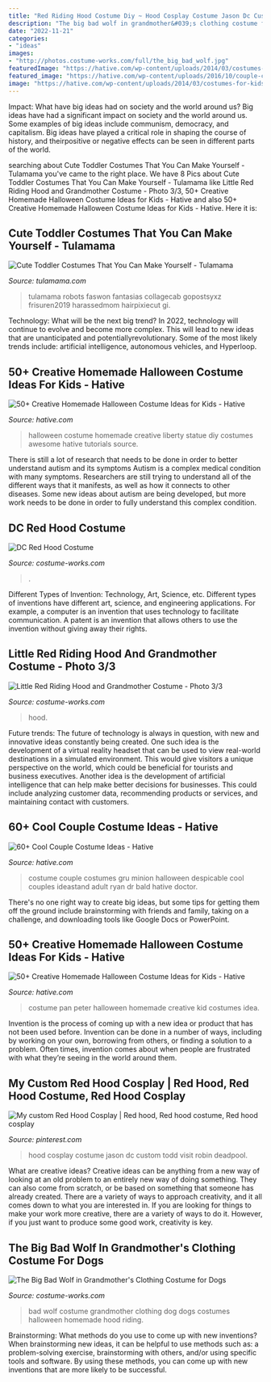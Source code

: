 ```yaml
---
title: "Red Riding Hood Costume Diy ~ Hood Cosplay Costume Jason Dc Custom Todd Visit Robin Deadpool"
description: "The big bad wolf in grandmother&#039;s clothing costume for dogs"
date: "2022-11-21"
categories:
- "ideas"
images:
- "http://photos.costume-works.com/full/the_big_bad_wolf.jpg"
featuredImage: "https://hative.com/wp-content/uploads/2014/03/costumes-for-kids/2-peter-pan-kid-costume-idea.jpg"
featured_image: "https://hative.com/wp-content/uploads/2016/10/couple-costumes/1-couple-costume-ideas-1.jpg"
image: "https://hative.com/wp-content/uploads/2014/03/costumes-for-kids/2-peter-pan-kid-costume-idea.jpg"
---
```



Impact: What have big ideas had on society and the world around us?
Big ideas have had a significant impact on society and the world around us. Some examples of big ideas include communism, democracy, and capitalism. Big ideas have played a critical role in shaping the course of history, and theirpositive or negative effects can be seen in different parts of the world.

	

		
searching about Cute Toddler Costumes That You Can Make Yourself - Tulamama you've came to the right place. We have 8 Pics about Cute Toddler Costumes That You Can Make Yourself - Tulamama like Little Red Riding Hood and Grandmother Costume - Photo 3/3, 50+ Creative Homemade Halloween Costume Ideas for Kids - Hative and also 50+ Creative Homemade Halloween Costume Ideas for Kids - Hative. Here it is:
		
    
## Cute Toddler Costumes That You Can Make Yourself - Tulamama

<img loading=lazy src="https://tulamama.com/wp-content/uploads/2018/08/Toddler-robot-costume.jpg" onerror="this.onerror=null;this.src='https://tse3.mm.bing.net/th?id=OIP.i-UtFh1HfNhHU0lkt-Q9nAHaLz&amp;pid=15.1';" alt="Cute Toddler Costumes That You Can Make Yourself - Tulamama">

_Source: tulamama.com_

>tulamama robots faswon fantasias collagecab gopostsyxz frisuren2019 harassedmom hairpixiecut gi. 

	

Technology: What will be the next big trend?
In 2022, technology will continue to evolve and become more complex. This will lead to new ideas that are unanticipated and potentiallyrevolutionary. Some of the most likely trends include: artificial intelligence, autonomous vehicles, and Hyperloop.

    
## 50+ Creative Homemade Halloween Costume Ideas For Kids - Hative

<img loading=lazy src="https://hative.com/wp-content/uploads/2014/03/costumes-for-kids/5-statue-of-liberty-costume.jpg" onerror="this.onerror=null;this.src='https://tse2.mm.bing.net/th?id=OIP.YOEDb1dFvVCFjRMjLbE8PAHaKo&amp;pid=15.1';" alt="50+ Creative Homemade Halloween Costume Ideas for Kids - Hative">

_Source: hative.com_

>halloween costume homemade creative liberty statue diy costumes awesome hative tutorials source. 

	

There is still a lot of research that needs to be done in order to better understand autism and its symptoms
Autism is a complex medical condition with many symptoms. Researchers are still trying to understand all of the different ways that it manifests, as well as how it connects to other diseases. Some new ideas about autism are being developed, but more work needs to be done in order to fully understand this complex condition.

    
## DC Red Hood Costume

<img loading=lazy src="http://photos.costume-works.com/full/red_hood.jpg" onerror="this.onerror=null;this.src='https://tse2.mm.bing.net/th?id=OIP.VVvxFS-xL_t6A17TXDZVUgDYEg&amp;pid=15.1';" alt="DC Red Hood Costume">

_Source: costume-works.com_

>. 

	

Different Types of Invention: Technology, Art, Science, etc.
Different types of inventions have different art, science, and engineering applications. For example, a computer is an invention that uses technology to facilitate communication. A patent is an invention that allows others to use the invention without giving away their rights.

    
## Little Red Riding Hood And Grandmother Costume - Photo 3/3

<img loading=lazy src="https://photos.costume-works.com/full/little_red_riding_hood_and_grandmother2.jpg" onerror="this.onerror=null;this.src='https://tse4.mm.bing.net/th?id=OIP.17z21iCMgdgz-2CzQBC4uwHaLH&amp;pid=15.1';" alt="Little Red Riding Hood and Grandmother Costume - Photo 3/3">

_Source: costume-works.com_

>hood. 

	

Future trends:
The future of technology is always in question, with new and innovative ideas constantly being created. One such idea is the development of a virtual reality headset that can be used to view real-world destinations in a simulated environment. This would give visitors a unique perspective on the world, which could be beneficial for tourists and business executives. Another idea is the development of artificial intelligence that can help make better decisions for businesses. This could include analyzing customer data, recommending products or services, and maintaining contact with customers.

    
## 60+ Cool Couple Costume Ideas - Hative

<img loading=lazy src="https://hative.com/wp-content/uploads/2016/10/couple-costumes/1-couple-costume-ideas-1.jpg" onerror="this.onerror=null;this.src='https://tse4.mm.bing.net/th?id=OIP._PKgDwptuZ6FnDgRyA4hDgHaLH&amp;pid=15.1';" alt="60+ Cool Couple Costume Ideas - Hative">

_Source: hative.com_

>costume couple costumes gru minion halloween despicable cool couples ideastand adult ryan dr bald hative doctor. 

	

There's no one right way to create big ideas, but some tips for getting them off the ground include brainstorming with friends and family, taking on a challenge, and downloading tools like Google Docs or PowerPoint.

    
## 50+ Creative Homemade Halloween Costume Ideas For Kids - Hative

<img loading=lazy src="https://hative.com/wp-content/uploads/2014/03/costumes-for-kids/2-peter-pan-kid-costume-idea.jpg" onerror="this.onerror=null;this.src='https://tse1.mm.bing.net/th?id=OIP.CLLoBF4Vpyz5D7pdZ_O2pgHaLW&amp;pid=15.1';" alt="50+ Creative Homemade Halloween Costume Ideas for Kids - Hative">

_Source: hative.com_

>costume pan peter halloween homemade creative kid costumes idea. 

	

Invention is the process of coming up with a new idea or product that has not been used before. Invention can be done in a number of ways, including by working on your own, borrowing from others, or finding a solution to a problem. Often times, invention comes about when people are frustrated with what they’re seeing in the world around them.

    
## My Custom Red Hood Cosplay | Red Hood, Red Hood Costume, Red Hood Cosplay

<img loading=lazy src="https://i.pinimg.com/originals/c1/fb/e2/c1fbe27ad4272a2393344dc9a9ebe772.jpg" onerror="this.onerror=null;this.src='https://tse1.mm.bing.net/th?id=OIP.Xiq6vcti_rzexyOlID29wQHaOv&amp;pid=15.1';" alt="My custom Red Hood Cosplay | Red hood, Red hood costume, Red hood cosplay">

_Source: pinterest.com_

>hood cosplay costume jason dc custom todd visit robin deadpool. 

	

What are creative ideas?
Creative ideas can be anything from a new way of looking at an old problem to an entirely new way of doing something. They can also come from scratch, or be based on something that someone has already created. There are a variety of ways to approach creativity, and it all comes down to what you are interested in. If you are looking for things to make your work more creative, there are a variety of ways to do it. However, if you just want to produce some good work, creativity is key.

    
## The Big Bad Wolf In Grandmother&#039;s Clothing Costume For Dogs

<img loading=lazy src="http://photos.costume-works.com/full/the_big_bad_wolf.jpg" onerror="this.onerror=null;this.src='https://tse2.mm.bing.net/th?id=OIP.bhT3x7nx4wio6wQSnsczBAHaFT&amp;pid=15.1';" alt="The Big Bad Wolf in Grandmother&#039;s Clothing Costume for Dogs">

_Source: costume-works.com_

>bad wolf costume grandmother clothing dog dogs costumes halloween homemade hood riding. 

	

Brainstorming: What methods do you use to come up with new inventions?
When brainstorming new ideas, it can be helpful to use methods such as: a problem-solving exercise, brainstorming with others, and/or using specific tools and software. By using these methods, you can come up with new inventions that are more likely to be successful.

